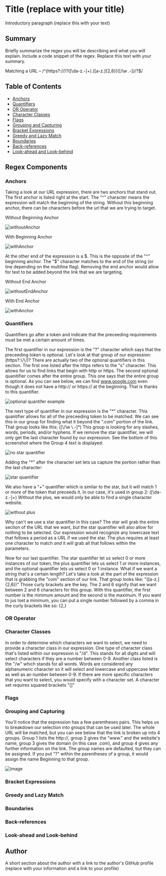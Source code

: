 # Title (replace with your title)

Introductory paragraph (replace this with your text)

## Summary

Briefly summarize the regex you will be describing and what you will explain. Include a code snippet of the regex. Replace this text with your summary.

Matching a URL – /^(https?:\/\/)?([\da-z\.-]+)\.([a-z\.]{2,6})([\/\w \.-]*)*\/?$/

## Table of Contents

- [Anchors](#anchors)
- [Quantifiers](#quantifiers)
- [OR Operator](#or-operator)
- [Character Classes](#character-classes)
- [Flags](#flags)
- [Grouping and Capturing](#grouping-and-capturing)
- [Bracket Expressions](#bracket-expressions)
- [Greedy and Lazy Match](#greedy-and-lazy-match)
- [Boundaries](#boundaries)
- [Back-references](#back-references)
- [Look-ahead and Look-behind](#look-ahead-and-look-behind)

## Regex Components

### Anchors

  Taking a look at our URL expression, there are two anchors that stand out. The first anchor is listed right at the start. The "^" character means the expression will match the beginning of the string. Without this beginning anchor, there can be characters before the url that we are trying to target.

Without Beginning Anchor

![withoutAnchor](https://user-images.githubusercontent.com/56897774/136708029-1f1aa5e4-e871-492b-8b7b-26fd04470057.png)

With Beginning Anchor

![withAnchor](https://user-images.githubusercontent.com/56897774/136708037-89a4683e-8a3d-4eaa-877d-6a0b3c94d945.png)


  At the other end of the expression is a $. This is the opposite of the "^" beginning anchor. The "$" character matches to the end of the string (or line depending on the multiline flag). Removing the end anchor would allow for text to be added beyond the link that we are targeting.

Without End Anchor

![withoutEndAnchor](https://user-images.githubusercontent.com/56897774/136708316-6fa1c46d-b9f5-4d12-a117-cf67a6f687d1.png)

With End Anchor

![withAnchor](https://user-images.githubusercontent.com/56897774/136708327-184be0fc-d698-4b7b-967a-b91fab67361b.png)

### Quantifiers

Quantifiers go after a token and indicate that the preceeding requirements must be met a certain amount of times.

The first quantifier in our expression is the "?" character which says that the preceeding token is optional. Let's look at that group of our expression: (https?:\\/\\/)?
There are actually two of the optional quantifiers in this section. The first one listed after the https refers to the "s" character. This allows for us to find links that begin with http or https. The second optional quanitifier comes after the entire group. This one says that the entire group is optional. As you can see below, we can find www.google.com even though it does not have a http:// or https:// at the beginning. That is thanks to this quantifier.

![optional quantifer example](https://user-images.githubusercontent.com/56897774/136709011-45e62a33-96e9-4b80-81f5-761331884852.png)

The next type of quantifier in our expression is the "\*" character. This quantifier allows for all of the preceeding token to be matched. We can see this in our group for finding what it beyond the ".com" portion of the link. That group looks like this: ([\\/\\w \\.-]\*)
This group is looking for any slashes, words, periods, and/or hyphens. If we remove the star quantifier, we will only get the last character found by our expression. See the bottom of this screenshot where the Group 4 text is displayed:

![no star quantifier](https://user-images.githubusercontent.com/56897774/136709383-9e9cb958-b723-4cf0-9fd1-95afe86caa6e.png)

Adding the "\*" after the character set lets us capture the portion rather than the last character:

![star quantifier](https://user-images.githubusercontent.com/56897774/136709430-d30d6306-29d1-453b-849a-adfca34ab112.png)

We also have a "+" quantifier which is similar to the star, but it will match 1 or more of the token that preceeds it. In our case, it's used in group 2: ([\da-z\.-]+)
Without the plus, we would only be able to find a single character website.

![without plus](https://user-images.githubusercontent.com/56897774/136709855-a923eeaa-3855-46ac-8363-5a9044948513.png)

 Why can't we use a star quantifier in this case? The star will grab the entire section of the URL that we want, *but* the star quantifier will also allow for nothing to be selected. Our expression would recognize any lowercase text that follows a period as a URL if we used the star. The plus requires at least one character to match *and* it will grab all that follows within the parameters.

Now for our last quantifier. The star quantifier let us select 0 or more instances of our token, the plus quantifier lets us select 1 or more instances, and the optional quantifier lets us select 0 or 1 instance. What if we want a string that's a certain length? Let's take a look at the part of the expression that is grabbing the "com" section of our link. That group looks like: "([a-z\.]{2,6})" Those curly brackets are the key. The 2 and 6 signify that we want between 2 and 6 characters for this group. With this quantifier, the first number is the minimum amount and the second is the maximum. If you want to jus tset a minimum, you can put a single number followed by a comma in the curly brackets like so: {2,}

### OR Operator

### Character Classes

In order to determine which characters we want to select, we need to provide a character class in our expression. One type of character class that's listed within our expression is "/d". This stands for all digits and will select characters if they are a number between 0-9. Another class listed is the "/w" which stands for all words. Words are considered any alphanumeric character so it will select and lowercase and uppercase letter as well as an number between 0-9. If there are more specific characters that you want to select, you would specify with a character set. A character set requires squared brackets "[]"


### Flags

### Grouping and Capturing

You'll notice that the expression has a few parentheses pairs. This helps us to breakdown our selection into groups that can be used later. The whole URL will be matched, but you can see below that the link is broken up into 4 groups. Group 1 lists the http://, group 2 gives the "www." and the website's name, group 3 gives the domain (in this case .com), and group 4 gives any further information on the link. The group names are defaulted, but they can be assigned. If you put "?<Beginning>" within the parentheses of a group, it would assign the name Beginning to that group.
  
  ![image](https://user-images.githubusercontent.com/56897774/136715557-701605f9-83a6-4751-95a2-eb0db3878e97.png)


### Bracket Expressions

### Greedy and Lazy Match

### Boundaries

### Back-references

### Look-ahead and Look-behind

## Author

A short section about the author with a link to the author's GitHub profile (replace with your information and a link to your profile)
